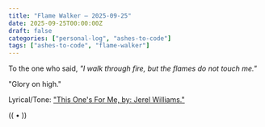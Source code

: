 ```yaml
---
title: "Flame Walker — 2025-09-25"
date: 2025-09-25T00:00:00Z
draft: false
categories: ["personal-log", "ashes-to-code"]
tags: ["ashes-to-code", "flame-walker"]
---
```


To the one who said, *"I walk through fire, but the flames do not touch me."*  

"Glory on high."

Lyrical/Tone: ["This One's For Me, by: Jerel Williams."](https://www.youtube.com/watch?v=EEmXMyGoPag)

(( • ))

